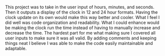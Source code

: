 This project was to take in the user input of hours, minutes, and seconds. Then it outputs a display of the clock in 12 and 24 hour formats. 
Having the clock update on its own would make this way better and cooler. 
What I feel I did well was code organization and readability. 
What I could enhance would be making the clock run the time instead of having to manually increase and decrease the time. 
The hardest part for me what making sure I covered all user inputs to make sure it was all valid. 
By adding comments and keeping things neat I believe I was able to make the code easily maintainable and adaptable. 
